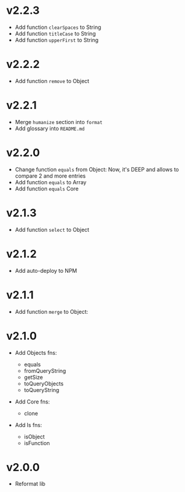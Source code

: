 # v2.2.3
- Add function `clearSpaces` to String
- Add function `titleCase` to String
- Add function `upperFirst` to String

# v2.2.2
- Add function `remove` to Object

# v2.2.1
- Merge `humanize` section into `format`
- Add glossary into `README.md`

# v2.2.0
- Change function `equals` from Object: Now, it's DEEP and allows to compare 2 and more entries
- Add function `equals` to Array
- Add function `equals` Core

# v2.1.3
- Add function `select` to Object 

# v2.1.2
- Add auto-deploy to NPM

# v2.1.1
- Add function `merge` to Object:
    
# v2.1.0
- Add Objects fns:
    - equals
    - fromQueryString
    - getSize
    - toQueryObjects
    - toQueryString
    
- Add Core fns:
    - clone
    
- Add Is fns:
    - isObject
    - isFunction

# v2.0.0
- Reformat lib
